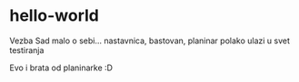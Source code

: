 # hello-world
Vezba
Sad malo o sebi... nastavnica, bastovan, planinar polako ulazi u svet testiranja

Evo i brata od planinarke :D
